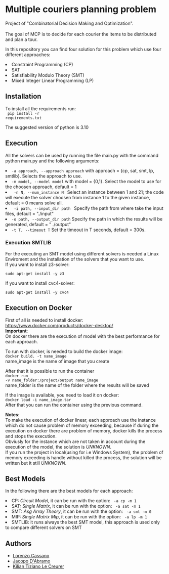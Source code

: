 # Multiple couriers planning problem
Project of "Combinatorial Decision Making and Optimization".
<br><br>
The goal of MCP is to decide for each courier the items
to be distributed and plan a tour.

In this repository you can find four solution for this problem which use four different approaches:
<li> Constraint Programming (CP)
<li> SAT 
<li> Satisfiability Modulo Theory (SMT)
<li>Mixed Integer Linear Programming (LP)

## Installation
To install all the requirements run: <br>
<code> pip install -r requirements.txt </code>

The suggested version of python is 3.10

## Execution
All the solvers can be used by running the file main.py with the command python main.py and the following arguments:

<li> <code>-a approach, --approach approach</code> with approach = {cp, sat, smt, lp, smtlib}. Selects the approach to use. 
<li> <code>-m model, --model model</code> with model = {0,1}. Select the model to use for the choosen approach, default = 1
<li><code> -n N, --num_instance N </code> Select an instance between 1 and 21; the code will execute the solver choosen from instance 1 to the given instance,
default = 0 means solve all.

<li> <code> -i path, --input_dir path </code> Specify the path from where take the input files, default = "./input"

<li> <code>-o path, --output_dir path</code> Specify the path in which the results will be generated, default = " ./output"

<li><code>-t T, --timeout T</code> Set the timeout in T seconds, default = 300s.

### Execution SMTLIB
For the executing an SMT model using different solvers is needed a Linux Enviroment and the installation of the solvers that you want to use.<br>
If you want to install z3-solver:<br>

<code>sudo apt-get install -y z3</code> <br>

If you want to install cvc4-solver: <br>

<code>sudo apt-get install -y cvc4</code> <br>

## Execution on Docker
First of all is needed to install docker: https://www.docker.com/products/docker-desktop/ <br>
**Important**: <br>
On docker there are the execution of model with the best performance for each approach.<br>

To run with docker, is needed to build the docker image: <br>
<code>docker build. -t name_image</code> <br>
name_image is the name of image that you create
<br>

After that it is possible to run the container <br>
<code>docker run -v name_folder:/project/output name_image </code> <br>
name_folder is the name of the folder where the results will be saved<br>

If the image is available, you need to load it on docker:<br>
<code>docker load -i name_image.tar</code> <br>
After that you can run the container using the previous command.

**Notes:**<br> 
To make the execution of docker linear, each approach use the instance which do not cause problem of memory exceeding, because if during the execution on docker there are problem of memory, docker kills the process and stops the execution. <br>
Obviusly for the instance which are not taken in account during the execution of the model, the solution is _UNKNOWN_.<br>
If you run the project in local(using for i.e Windows System), the problem of memory exceeding is handle without killed the process, the solution will be written but it still _UNKNOWN_.

## Best Models
In the following there are the best models for each approach:
<li> CP: <i>Circuit Model</i>, it can be run with the option: <code> -a cp -m 1</code>
<li> SAT: <i>Single Matrix</i>, it can be run with the option: <code> -a sat -m 1</code>
<li> SMT: <i>Asg Array Theory</i>, it can be run with the option: <code> -a smt -m 0</code>
<li> MIP: <i>Single Matrix Mip</i>, it can be run with the option: <code> -a lp -m 1</code>
<li> SMTLIB: it runs always the best SMT model, this approach is used only to compare different solvers on SMT 
  
## Authors
  - [Lorenzo Cassano](https://github.com/LorenzoCassano) 
  - [Jacopo D'Abramo](https://github.com/jacopodabramo)
  - [Kilian Tiziano Le Creurer](https://github.com/Kilian36) 
